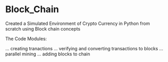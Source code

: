 # Block_Chain

Created a Simulated Environment of Crypto Currency in Python from scratch using Block chain concepts

The Code Modules:

... creating tranactions
... verifying and converting  transactions to blocks
... parallel mining
... adding blocks to chain
